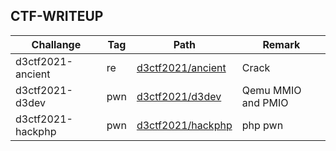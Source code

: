 
## CTF-WRITEUP


|  Challange  | Tag  | Path  |  Remark  |
|  ----  | ----  |  ----  |  ----  | 
| d3ctf2021-ancient |  re  | [d3ctf2021/ancient](d3ctf2021/ancient)  | Crack |
| d3ctf2021-d3dev |  pwn  | [d3ctf2021/d3dev](d3ctf2021/d3dev)  | Qemu MMIO and PMIO |
| d3ctf2021-hackphp |  pwn  | [d3ctf2021/hackphp](d3ctf2021/hackphp)  | php pwn |
